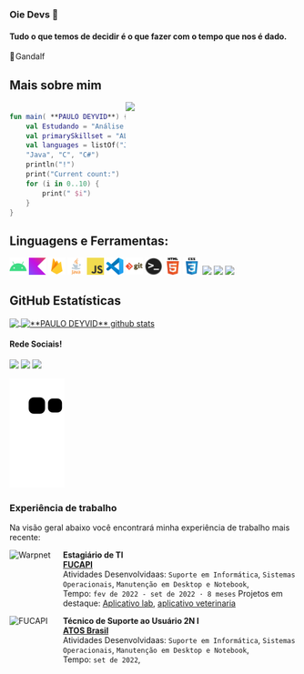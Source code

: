 
### Oie Devs 👋

#### Tudo o que temos de decidir é o que fazer com o tempo que nos é dado.
🧙 Gandalf

## Mais sobre mim

<img align="right" width="300" src="https://i2.wp.com/allhtaccess.info/wp-content/uploads/2018/03/programming.gif?fit=1281%2C716&ssl=1" />

```kotlin

fun main( **PAULO DEYVID**) {
    val Estudando = "Análise e Desenvolvimento de Sistemas"
    val primarySkillset = "ALGUMAS HABILIDADES"
    val languages = listOf("Java", "Python", "JavaScript", "Kotlin", "React",
    "Java", "C", "C#") 
    println("!")        
    print("Current count:")
    for (i in 0..10) {           
        print(" $i")
    }
}
```
## **Linguagens e Ferramentas:**  

<code><img height="30" src="https://raw.githubusercontent.com/github/explore/80688e429a7d4ef2fca1e82350fe8e3517d3494d/topics/android/android.png"></code>
<code><img height="30" src="https://raw.githubusercontent.com/github/explore/80688e429a7d4ef2fca1e82350fe8e3517d3494d/topics/kotlin/kotlin.png"></code>
<code><img height="30" src="https://raw.githubusercontent.com/github/explore/80688e429a7d4ef2fca1e82350fe8e3517d3494d/topics/firebase/firebase.png"></code>
<code><img height="30" src="https://raw.githubusercontent.com/github/explore/80688e429a7d4ef2fca1e82350fe8e3517d3494d/topics/java/java.png"></code>
<code><img height="30" src="https://raw.githubusercontent.com/github/explore/80688e429a7d4ef2fca1e82350fe8e3517d3494d/topics/javascript/javascript.png"></code>
<code><img height="30" src="https://raw.githubusercontent.com/github/explore/80688e429a7d4ef2fca1e82350fe8e3517d3494d/topics/visual-studio-code/visual-studio-code.png"></code>
<code><img height="30" src="https://raw.githubusercontent.com/github/explore/80688e429a7d4ef2fca1e82350fe8e3517d3494d/topics/git/git.png"></code>
<code><img height="30" src="https://raw.githubusercontent.com/github/explore/80688e429a7d4ef2fca1e82350fe8e3517d3494d/topics/terminal/terminal.png"></code>
<code><img height="30" src="https://raw.githubusercontent.com/github/explore/80688e429a7d4ef2fca1e82350fe8e3517d3494d/topics/html/html.png"></code>
<code><img height="30" src="https://raw.githubusercontent.com/github/explore/80688e429a7d4ef2fca1e82350fe8e3517d3494d/topics/css/css.png"></code>
<code><img height="30" src="https://cdn.jsdelivr.net/gh/devicons/devicon/icons/androidstudio/androidstudio-original.svg"></code>
<code><img height="30" src="https://cdn.jsdelivr.net/gh/devicons/devicon/icons/python/python-original.svg"></code>
<code><img height="30" src="https://cdn.jsdelivr.net/gh/devicons/devicon/icons/java/java-original.svg"></code>

## **GitHub Estatísticas**

<a href="https://github.com/Gurupreet">
  <img align="center" src="https://github-readme-stats.vercel.app/api/top-langs/?username=PDEYVID&theme=dracula&hide_langs_below=1" />
</a>

<a href="https://github.com/Gurupreet">
 <img align="center" src="https://github-readme-stats.vercel.app/api?username=PDEYVID&show_icons=true&theme=dracula&line_height=27" alt="**PAULO DEYVID** github stats"/>
</a>

#### Rede Sociais!

<div>
<a href="https://www.linkedin.com/in/paulo-deyvid/"><img src="https://img.shields.io/badge/LinkedIn-0077B5?style=for-the-badge&logo=linkedin&logoColor=white"></a>
<a href="https://www.twitch.tv/paulo_deyvid26/about"><img src="https://img.shields.io/badge/Twitch-9146FF?style=for-the-badge&logo=twitch&logoColor=white"></a>
<a href="https://discord.com/channels/@me"><img src="https://img.shields.io/badge/Discord-7289DA?style=for-the-badge&logo=discord&logoColor=white"></a>
</div>

![snake gif](https://github.com/PDEYVID/PDEYVID/blob/output/github-contribution-grid-snake.svg)

### Experiência de trabalho
Na visão geral abaixo você encontrará minha experiência de trabalho mais recente:

[<img align="left" height="94px" width="94px" alt="Warpnet" src="http://fucapi.edu.br/wp-content/uploads/2020/12/Logo_P.png"/>](https://fucapi.edu.br/)

**Estagiário de TI** \
[**FUCAPI**](https://fucapi.edu.br/)\
Atividades Desenvolvidaas: `Suporte em Informática`, `Sistemas Operacionais`, `Manutenção em Desktop e Notebook`,\
Tempo: `fev de 2022 - set de 2022 · 8 meses`
Projetos em destaque: [Aplicativo lab](https://github.com/PDEYVID/ProjetoFucapi), [aplicativo veterinaria](https://github.com/PDEYVID/ProjetoClinica-VeterinariaApp)
<br/>


[<img align="left" height="94px" width="94px" alt="FUCAPI" src="https://atos.net/wp-content/themes/atos/images/atos-logo-white-2021.svg"/>](https://atos.net/pt-br/brasil-atos)

**Técnico de Suporte ao Usuário 2N I** \
[**ATOS Brasil**](https://atos.net/pt-br/brasil-atos) \
Atividades Desenvolvidaas: `Suporte em Informática`, `Sistemas Operacionais`, `Manutenção em Desktop e Notebook`,\
Tempo: `set de 2022`,\
<br/>





